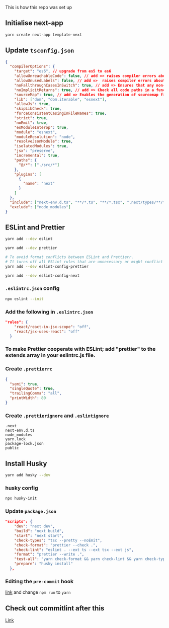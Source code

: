 This is how this repo was set up

## Initialise next-app

```bash
yarn create next-app template-next
```

## Update `tsconfig.json`

```json
{
  "compilerOptions": {
    "target": "es6", // upgrade from es5 to es6
    "allowUnreachableCode": false, // add => raises compiler errors about unreachable code
    "allowUnusedLabels": false, // add =>  raises compiler errors about unused labels
    "noFallthroughCasesInSwitch": true, // add => Ensures that any non-empty case inside a switch statement includes either break or return
    "noImplicitReturns": true, // add => Check all code paths in a function to ensure they return a value.
    "sourceMap": true, // add => Enables the generation of sourcemap files. Easier to debug
    "lib": ["dom", "dom.iterable", "esnext"],
    "allowJs": true,
    "skipLibCheck": true,
    "forceConsistentCasingInFileNames": true,
    "strict": true,
    "noEmit": true,
    "esModuleInterop": true,
    "module": "esnext",
    "moduleResolution": "node",
    "resolveJsonModule": true,
    "isolatedModules": true,
    "jsx": "preserve",
    "incremental": true,
    "paths": {
      "@/*": ["./src/*"]
    },
    "plugins": [
      {
        "name": "next"
      }
    ]
  },
  "include": ["next-env.d.ts", "**/*.ts", "**/*.tsx", ".next/types/**/*.ts"],
  "exclude": ["node_modules"]
}
```

## ESLint and Prettier

```bash
yarn add --dev eslint
```

```bash
yarn add --dev prettier
```

```bash
# To avoid format conflicts between ESLint and Prettierr.
# It turns off all ESLint rules that are unnecessary or might conflict with Prettier.
yarn add --dev eslint-config-prettier
```

```bash
yarn add --dev eslint-config-next
```

### `.eslintrc.json` config

```bash
npx eslint --init
```

### Add the following in `.eslintrc.json`

```json
"rules": {
    "react/react-in-jsx-scope": "off",
    "react/jsx-uses-react": "off"
  }
```

### To make Prettier cooperate with ESLint; add "prettier" to the extends array in your eslintrc.js file.

### Create `.prettierrc`

```json
{
  "semi": true,
  "singleQuote": true,
  "trailingComma": "all",
  "printWidth": 80
}
```

### Create `.prettierignore` and `.eslintignore`

```
.next
next-env.d.ts
node_modules
yarn.lock
package-lock.json
public
```

## Install Husky

```bash
yarn add husky --dev
```

### husky config

```bash
npx husky-init
```

### Update `package.json`

```json
"scripts": {
    "dev": "next dev",
    "build": "next build",
    "start": "next start",
    "check-types": "tsc --pretty --noEmit",
    "check-format": "prettier --check .",
    "check-lint": "eslint . --ext ts --ext tsx --ext js",
    "format": "prettier --write .",
    "test-all": "yarn check-format && yarn check-lint && yarn check-types && yarn build",
    "prepare": "husky install"
  },
```

### Editing the `pre-commit` hook

[link](https://github.com/jarrodwatts/code-like-google/blob/main/.husky/pre-commit) and change `npm run` to `yarn`

## Check out commitlint after this

[Link](https://www.npmjs.com/package/@commitlint/cli)